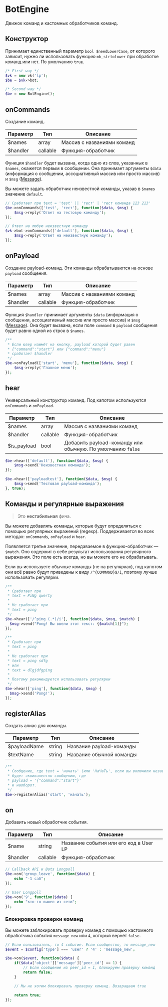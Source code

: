 # BotEngine
Движок команд и кастомных обработчиков команд.

## Конструктор
Принимает единственный параметр `bool $needLowerCase`, от которого зависит, нужно ли использовать функцию `mb_strtolower` при обработке команд или нет. По умолчанию `true`.

```php
/* First way */
$vk = new vk('lp');
$be = $vk->bot;

/* Second way */
$be = new BotEngine();
```

## onCommands
Создание команд.

| Параметр | Тип      | Описание                   |
|----------|----------|----------------------------|
| $names   | array    | Массив с названиями команд |
| $handler | callable | Функция-обработчик         |

Функция `$handler` будет вызвана, когда одно из слов, указанных в `$names`, окажется первым в сообщении. Она принимает аргументы `$data` (информация о сообщении, ассоциативный массив или просто массив) и `$msg` ([Message](message.md)).

Вы можете задать обработчик неизвестной команды, указав в `$names` значение `default`.

```php
// Сработает при text = 'test' || 'тест' | 'тест команда 123 213'
$be->onCommands(['test', 'тест'], function($data, $msg) {
	$msg->reply('Ответ на тестовую команду');
});

// Ответ на любую неизвестную команду
$vk->bot->onCommands(['default'], function($data, $msg) {
	$msg->reply('Ответ на неизвестную команду');
});
```

## onPayload
Создание payload-команд. Эти команды обрабатываются на основе `payload` сообщения.

| Параметр | Тип      | Описание                   |
|----------|----------|----------------------------|
| $names   | array    | Массив с названиями команд |
| $handler | callable | Функция-обработчик         |

Функция `$handler` принимает аргументы `$data` (информация о сообщении, ассоциативный массив или просто массив) и `$msg` ([Message](message.md)). Она будет вызвана, если поле `command` в `payload` сообщения будет равно одной из строк в `$names`.

```php
/**
 * Если юзер нажмёт на кнопку, payload которой будет равен
 * {"command":"start"} или {"command":"menu"}
 * сработает $handler
 */
$be->onPayload(['start', 'menu'], function($data, $msg) {
	$msg->reply('Главное меню');
});
```

## hear
Универсальный конструктор команд. Под капотом используются `onCommands` и `onPayload`.

| Параметр    | Тип      | Описание                                                   |
|-------------|----------|------------------------------------------------------------|
| $names      | array    | Массив с названиями команд                                 |
| $handler    | callable | Функция-обработчик                                         |
| $is_payload | bool     | Добавить payload-команду или обычную. По умолчанию `false` |

```php
$be->hear(['default'], function($data, $msg) {
	$msg->send('Неизвестная команда');
});

$be->hear(['payloadtest'], function($data, $msg) {
	$msg->send('Тестовая payload-команда');
}, true);
```

## Команды и регулярные выражения
> Это **нестабильная** фича.

Вы можете добавлять команды, которые будут определяться с помощью регулярных выражений (regexp). Поддерживается во всех методах: `onCommands`, `onPayload` и `hear`.

Появляется третье значение, передаваемое в функцию-обработчик — `$match`. Оно содержит в себе результат использования регулярного выражения. Это поле есть всегда, но вы можете его не обрабатывать.

Если вы используете обычные команды (не на регулярках), под капотом они всё равно будут приведены к виду `/^{COMMAND}$/i`, поэтому лучше использовать регулярки.

```php
/**
 * Сработает при
 * text = PiNg qwerty
 * 
 * Не сработает при
 * text = ping
 */
$be->hear(['/^ping (.*)/i'], function($data, $msg, $match) {
  $msg->send("Pong! Вы ввели этот текст: {$match[1]}");
});

/**
 * Сработает при
 * text = ping
 * 
 * Не сработает при
 * text = ping sdfg
 * или
 * text = dlgjdfgping
 * 
 * Поэтому рекомендуется использовать регулярки
 */
$be->hear(['ping'], function($data, $msg) {
  $msg->send('Pong!');
});
```

## registerAlias
Создать алиас для команды.

| Параметр     | Тип    | Описание                 |
|--------------|--------|--------------------------|
| $payloadName | string | Название payload-команды |
| $textName    | string | Название обычной команды |

```php
/**
 * Сообщение, где text = 'начать' (или 'НаЧаТь', если вы включили независимость от регистра)
 * будет эквивалентно сообщению, где
 * payload = '{"command":"start"}'
 * и наоборот.
 */
$be->registerAlias('start', 'начать');
```

## on
Добавить новый обработчик события.

| Параметр | Тип      | Описание                               |
|----------|----------|----------------------------------------|
| $name    | string   | Название события или его код в User LP |
| $handler | callable | Функция-обработчик                     |

```php
// Callback API и Bots Longpoll
$be->on('group_leave', function($data) {
	echo "-1 саб";
});

// User Longpoll
$be->on('9', function($data) {
	echo "кто-то вышел из сети";
});
```

### Блокировка проверки команд
Вы можете заблокировать проверку команд с помощью кастомного обработчика события `message_new` или `4`, который вернёт `false`.

```php
// Если пользователь, то 4 событие. Если сообщество, то message_new
$event = $config['type'] === 'user' ? '4' : 'message_new';

$be->on($event, function($data) {
	if($data['object']['message']['peer_id'] == 1) {
		// Если сообщение из peer_id = 1, блокируем проверку команд
		return false;
	}

	// Мы не хотим блокировать проверку команд. Возвращаем true

	return true;
});
```
